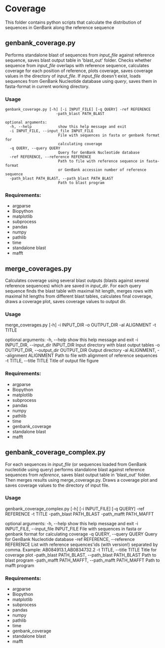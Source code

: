 # Coverage
This folder contains python scripts that calculate the distribution of sequences in GenBank along the reference sequence


## genbank_coverage.py


Performs standalone blast of sequences from *input_file* against reference sequence, saves blast output table in 'blast_out' folder.
Checks whether sequence from *input_file* overlaps with reference sequence, calculates coverage for each position of reference, plots coverage, 
saves coverage values in the directory of *input_file*. If *input_file* doesn't exist, loads sequences from GenBank Nucleotide database 
using *query*, saves them in fasta-format in current working directory.


### Usage

```
genbank_coverage.py [-h] [-i INPUT_FILE] [-q QUERY] -ref REFERENCE
                       -path_blast PATH_BLAST

optional arguments:
  -h, --help            show this help message and exit
  -i INPUT_FILE, --input_file INPUT_FILE
                        File with sequences in fasta or genbank format for
                        calculating coverage
  -q QUERY, --query QUERY
                        Query for GenBank Nucleotide database
  -ref REFERENCE, --reference REFERENCE
                        Path to file with reference sequence in fasta-format
                        or GenBank accession number of reference sequence
  -path_blast PATH_BLAST, --path_blast PATH_BLAST
                        Path to blast program
```

### Requirements:

* argparse
* Biopython
* matplotlib
* subprocess
* pandas
* numpy
* pathlib
* time
* standalone blast
* mafft


##  merge_coverages.py


Calculates coverage using several blast outputs (blasts against several reference sequences) which 
are saved in *input_dir*. For each query sequence finds the blast table with maximal hit length,
 merges rows with maximal hit lengths from different blast tables, calculates final coverage, 
 draws a coverage plot, saves coverage values to output dir.

### Usage

merge_coverages.py [-h] -i INPUT_DIR -o OUTPUT_DIR -al ALIGNMENT -t
                      TITLE

optional arguments:
  -h, --help            show this help message and exit
  -i INPUT_DIR, --input_dir INPUT_DIR
                        Input directory with blast output tables
  -o OUTPUT_DIR, --output_dir OUTPUT_DIR
                        Output directory
  -al ALIGNMENT, --alignment ALIGNMENT
                        Path to file with alignment of reference sequences
  -t TITLE, --title TITLE
                        Title of output file figure


### Requirements:

* argparse
* Biopython
* matplotlib
* subprocess
* pandas
* numpy
* pathlib
* time
* genbank_coverage
* standalone blast
* mafft

                        
##  genbank_coverage_complex.py

For each sequences in *input_file* (or sequences loaded from GenBank nucleotide using query) 
performs standalone blast against reference sequences from *reference*, saves blast output table in 'blast_out' folder.
Then merges results using merge_coverage.py. Draws a coverage plot and saves coverage values to the directory of input file.

### Usage

genbank_coverage_complex.py [-h] [-i INPUT_FILE] [-q QUERY] -ref
                               REFERENCE -t TITLE -path_blast PATH_BLAST
                               -path_mafft PATH_MAFFT

optional arguments:
  -h, --help            show this help message and exit
  -i INPUT_FILE, --input_file INPUT_FILE
                        File with sequences in fasta or genbank format for
                        calculating coverage
  -q QUERY, --query QUERY
                        Query for GenBank Nucleotide database
  -ref REFERENCE, --reference REFERENCE
                        List with reference sequences'ids (with version!)
                        separated by comma. Example: AB084913.1,AB0834732.2
  -t TITLE, --title TITLE
                        Title for coverage plot
  -path_blast PATH_BLAST, --path_blast PATH_BLAST
                        Path to blast program
  -path_mafft PATH_MAFFT, --path_mafft PATH_MAFFT
                        Path to mafft program

### Requirements:

* argparse
* Biopython
* matplotlib
* subprocess
* pandas
* numpy
* pathlib
* time
* genbank_coverage
* standalone blast
* mafft
